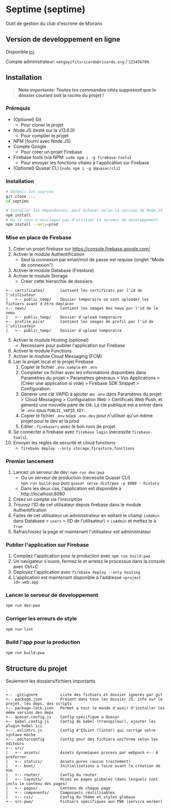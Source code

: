 # Septime (septime)

Outil de gestion du club d'escrime de Moirans

## Version de developpement en ligne
Disponible [ici](https://septime-dev.web.app).

Compte administrateur: `notgayifitsricardo@ricardo.org` / `123456789`.

## Installation

> **Note importante: Toutes les commandes cités supposent que le dossier courant soit la racine du projet !**

### Prérequis
* (Optionel) Git
    * Pour cloner le projet
* Node.JS (testé sur la v13.6.0)
    * Pour compiler le projet
* NPM (fourni avec Node.JS)
* Compte Google
    * Pour créer un projet Firebase
* Firebase tools (via NPM: `sudo npm i -g firebase-tools`)
    * Pour envoyer les fonctions vitales à l'application sur Firebase
* (Optionel) Quasar CLI (`sudo npm i -g @quasar/cli`)

### Installation
```bash
# Obtenir les sources
git clone ...
cd septime

# Installer les dépendances, peut échouer selon la version de Node.JS
npm install
# Ou si vous n'envisagez pas d'utiliser le serveur de developpement
npm install --only=prod
```

### Mise en place de Firebase
1. Créer un projet firebase sur https://console.firebase.google.com/
2. Activer le module Authentification
    * Seul la connexion par email/mot de passe est requise (onglet "Mode de connexion")
3. Activer le module Database (Firestore)
4. Activer le module Storage
    * Créer cette hierarchie de dossiers:

```
+-- certificates/       Contient les certificats par l'id de l'utilisateur
|   +-- public_temp/    Dossier temporaire où sont uploader les fichiers avant d'être deplacer
+-- news/               Contient les images des news par l'id de la news
|   +-- public_temp/    Dossier d'upload temporaire
+-- profile_pics/       Contient les images de profil par l'id de l'utilisateur
|   +-- public_temp/    Dossier d'upload temporaire
```

5. Activer le module Hosting (optionel)
    * Necessaire pour publier l'application sur Firebase
6. Activer le module Functions
7. Activer le module Cloud Messaging (FCM)
8. Lier le projet local et le projet Firebase
    1. Copier le fichier `.env.sample` en `.env`
    2. Completer ce fichier avec les informations disponibles dans Paramètres du projet > Paramètres généraux > Vos Applications > (Créer une application si vide) > Firebase SDK Snippet > Configuration.
    3. Génerer une clé VAPID à ajouter au `.env` dans Paramètres du projet > Cloud Messaging > Configuration Web > Certificats Web Push, et génerez une nouvelle paire de clé. La clé publique est a entrer dans le `.env` sous `PUBLIC_VAPID_KEY`.
    4. Copier le fichier `.env` sous `.env.dev` pour n'utiliser qu'un même projet pour le dev et la prod
    5. Editer `.firebaserc` avec le bon nom de projet.
9. Se connecter à firebase avec `firebase login` (necessite `firebase-tools`).
10. Envoyer les règles de securité et cloud functions
    * `firebase deploy --only storage,firestore,functions`

### Premier lancement
1. Lancez un serveur de dev: `npm run dev:pwa`
    * Ou un serveur de production (necessite Quasar CLI)<br>`npm run build:pwa` puis `quasar serve dist/pwa -p 8080 --history`
    * Dans les deux cas, l'application est disponible à http://localhost:8080
2. Créez un compte via l'inscription
3. Trouvez l'ID de cet utilisateur depuis firebase dans le module Authentification
4. Faites de cet utilisateur un administrateur en editant le champ `isAdmin` dans Database > `users` > (ID de l'utilisateur) > `isAdmin` et mettez le à `true`
5. Rafraichissez la page et maintenant l'utilisateur est administrateur

### Publier l'application sur Firebase
1. Compilez l'application pour la production avec `npm run build:pwa`
2. Un navigateur s'ouvre, fermez le et arretez le processus dans la console avec Ctrl+C
3. Deployez l'application avec `firebase deploy --only hosting`
4. L'application est maintenant disponible à l'addresse `<project id>.web.app`

### Lancer le serveur de developpement
```bash
npm run dev:pwa
```

### Corriger les erreurs de style
```bash
npm run lint
```

### Build l'app pour la production
```bash
npm run build:pwa
```

## Structure du projet

Seulement les dossiers/fichiers importants

```
.
+-- .gitignore          Liste des fichiers et dossier ignorés par git
+-- package.json        Présent dans tous les dossier JS, info sur le projet, les deps, des scripts
+-- package-lock.json   Permet a tout le monde d'avoir d'installer les même version des deps
+-- quasar.config.js    Config spécifique a Quasar
+-- babel.config.js     Config de babel (transpileur), ajouter les plugin babel ici
+-- .eslintrc.js        Config d'ESLint (linter) qui corrige votre syntaxe moche
+-- .editorconfig       Config pour des fichiers uniforme selon les editeurs
+-- src/
|   +-- assets/         Assets dynamiques process par webpack <-- A préferrer 
|   +-- statics/        Assets pures (aucun traitement)
|   +-- boot/           Initialisations a faire avant la création de Vue
|   +-- router/         Config du router
|   +-- layouts/        Mises en pages globales (dans lesquels sont inclu le contenu des pages)
|   +-- pages/          Contenu de chaque page
|   +-- components/     Composants réutilisables
|   +-- css/            Config du thème et styles globaux
+-- src-pwa/            Fichiers spécifiques aux PWA (service worker)
```
